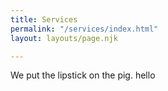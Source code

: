```yaml
---
title: Services
permalink: "/services/index.html"
layout: layouts/page.njk

---
```

We put the lipstick on the pig. hello